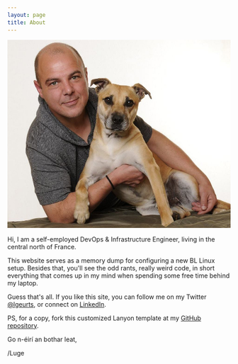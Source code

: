 ```yaml
---
layout: page
title: About
---
```


![Here I am with my dog Tigger.](/assets/portrait.jpg)

Hi, I am a self-employed DevOps & Infrastructure Engineer, living in the central north of France.

This website serves as a memory dump for configuring a new BL Linux setup.
Besides that, you'll see the odd rants, really weird code, in short everything that comes up in my mind when spending some free time behind my laptop.

Guess that's all. If you like this site, you can follow me on my Twitter [@lgeurts](https://twitter.com/lgeurts), or connect on [LinkedIn](https://www.linkedin.com/in/lucgeurts).

PS, for a copy, fork this customized Lanyon template at my [GitHub repository](https://github.com/lgeurts/lgeurts.github.io).

Go n-éirí an bothar leat,

/Luge
